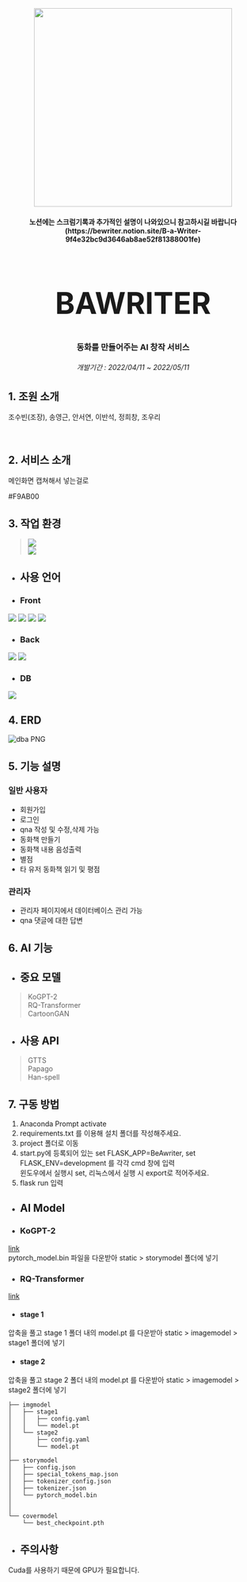<div align="center">
<img src='https://user-images.githubusercontent.com/63540952/167678218-fb084e34-ff3c-4661-b3c1-f879ac6af2e1.jpeg' height='400' width='400'>
  <h4>노션에는 스크럼기록과 추가적인 설명이 나와있으니 참고하시길 바랍니다 <br>
(https://bewriter.notion.site/B-a-Writer-9f4e32bc9d3646ab8ae52f81388001fe)
  </h4>
 <h1 style='text-align:center; font-size: 60px; '>BAWRITER</h1>
 <p align="center">
  <h3>동화를 만들어주는 AI 창작 서비스</h3>
  <h6>개발기간 : 2022/04/11 ~ 2022/05/11</h6>
</div>


## 1. 조원 소개
조수빈(조장), 송영근, 안서연, 이반석, 정희창, 조우리

<br>

## 2. 서비스 소개

메인화면 캡쳐해서 넣는걸로


#F9AB00

## 3. 작업 환경
> <img src="https://img.shields.io/badge/Visual Studio code-007ACC?style=flat&logo=Visual Studio code&logoColor=white"/> <br> <img src="https://img.shields.io/badge/Google Colab-F9AB00?style=flat&logo=Google Colab-&logoColor=white"/>

+ ## 사용 언어
+ ### Front
<img src="https://img.shields.io/badge/HTML-E34F26?style=flat&logo=html5&logoColor=white"/> <img src="https://img.shields.io/badge/css-1572B6?style=flat&logo=css3&logoColor=white"/> <img src="https://img.shields.io/badge/JavaScript-F7DF1E?style=flat&logo=JavaScript&logoColor=white"/> <img src="https://img.shields.io/badge/Bootstrap5-7952B3?style=flat&logo=Bootstrap&logoColor=white"/> 

+ ### Back
<img src="https://img.shields.io/badge/Python-3776AB?style=flat&logo=Python&logoColor=white"/> <img src="https://img.shields.io/badge/Flask-000000?style=flat&logo=Flask&logoColor=white"/> 

+ ### DB
<img src="https://img.shields.io/badge/SQLite-003B57?style=flat&logo=SQLite&logoColor=white"/>

## 4. ERD
![dba PNG](https://user-images.githubusercontent.com/63540952/167684479-e447fdcb-725e-435f-8ada-9276978587e8.png)

## 5. 기능 설명

### 일반 사용자

- 회원가입
- 로그인
- qna 작성 및 수정,삭제 가능
- 동화책 만들기 
- 동화책 내용 음성출력
- 별점
- 타 유저 동화책 읽기 및 평점

### 관리자
- 관리자 페이지에서 데이터베이스 관리 가능
- qna 댓글에 대한 답변 



## 6. AI 기능
+ ## 중요 모델
> KoGPT-2 <br> RQ-Transformer <br> CartoonGAN

+ ## 사용 API
> GTTS <br> Papago <br> Han-spell



## 7. 구동 방법
1. Anaconda Prompt activate <br>
2. requirements.txt 를 이용해 설치 폴더를 작성해주세요.
3. project 폴더로 이동 <br>
4. start.py에 등록되어 있는 set FLASK_APP=BeAwriter, set FLASK_ENV=development 를 각각 cmd 창에 입력<br>
윈도우에서 실행시 set, 리눅스에서 실행 시 export로 적어주세요.
5. flask run 입력

+ ## AI Model
+ ### KoGPT-2
[link](https://drive.google.com/uc?export=download&id=1-1DGCLsrqViL7GNJPsXpivPHptn1MwEm) <br>
pytorch_model.bin 파일을 다운받아 static > storymodel 폴더에 넣기

+ ### RQ-Transformer
[link](https://arena.kakaocdn.net/brainrepo/models/RQVAE/dcd95e8f08408e113aab6451fae895f5/cc3m.tar.gz) <br>
+ #### stage 1
압축을 풀고 stage 1 폴더 내의 model.pt 를 다운받아 static > imagemodel > stage1 폴더에 넣기
+ #### stage 2
압축을 풀고 stage 2 폴더 내의 model.pt 를 다운받아 static > imagemodel > stage2 폴더에 넣기

```
├── imgmodel
│   ├── stage1
│   │   ├── config.yaml
│   │   └── model.pt
│   └── stage2
│       ├── config.yaml
│       └── model.pt
│
├── storymodel
│   ├── config.json
│   ├── special_tokens_map.json
│   ├── tokenizer_config.json
│   ├── tokenizer.json
│   └── pytorch_model.bin
│ 
│ 
└── covermodel
    └── best_checkpoint.pth

```
+ ## 주의사항
Cuda를 사용하기 때문에 GPU가 필요합니다.

